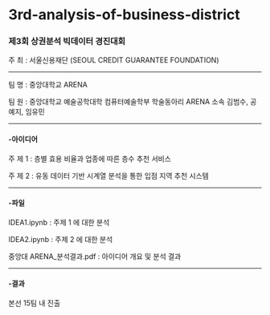 # 3rd-analysis-of-business-district

### **제3회 상권분석 빅데이터 경진대회** 
주 최 : 서울신용재단 (SEOUL CREDIT GUARANTEE FOUNDATION)

---

팀 명 : 중앙대학교 ARENA

팀 원 : 중앙대학교 예술공학대학 컴퓨터예술학부 학술동아리 ARENA 소속 김범수, 공예지, 임유민

---

#### -아이디어

주 제 1 : 층별 효용 비율과 업종에 따른 층수 추천 서비스

주 제 2 : 유동 데이터 기반 시계열 분석을 통한 입점 지역 추천 시스템

---

#### -파일

IDEA1.ipynb : 주제 1 에 대한 분석

IDEA2.ipynb : 주제 2 에 대한 분석

중앙대 ARENA_분석결과.pdf : 아이디어 개요 및 분석 결과

---

#### -결과

본선 15팀 내 진출
